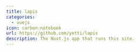 ```yaml
---
title: lapis
categories:
  - vuejs
icon: carbon:notebook
url: https://github.com/yetti/lapis
description: The Nuxt.js app that runs this site.
---
```

